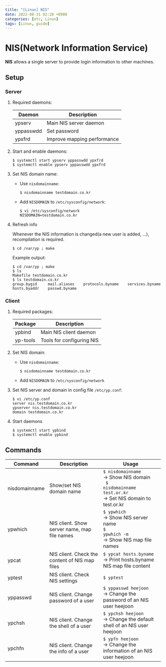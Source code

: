 ```yaml
---
title: "[Linux] NIS"
date: 2022-08-31 02:20 +0900
categories: [etc, Linux]
tags: [Linux, guide]
---
```


# NIS(Network Information Service)

**NIS** allows a single server to provide login information to other machines.

## Setup

### Server

1. Required daemons:

    Daemon | Description
    --- | ---
    ypserv | Main NIS server daemon
    yppasswdd | Set password
    ypxfrd | Improve mapping performance


2. Start and enable daemons:

    ```shell
    $ systemctl start ypserv yppasswdd ypxfrd
    $ systemctl enable ypserv yppasswdd ypxfrd
    ```

3. Set NIS domain name:

    * Use `nisdomainname`:

        ```shell
        $ nisdomainname testdomain.co.kr
        ```
    
    * Add `NISDOMAIN` to `/etc/sysconfig/network`:

        ```shell
        $ vi /etc/sysconfig/network
        NISDOMAIN=testdomain.co.kr
        ``` 

4. Refresh info

    Whenever the NIS information is changed(a new user is added, ...), recompilation is required.

    ```shell
    $ cd /var/yp ; make
    ```

    Example output:
    ```shell
    $ cd /var/yp ; make
    $ ls
    Makefile testdomain.co.kr
    $ ls testdomain.co.kr
    group.bygid     mail.aliases    protocols.byname    services.byname
    hosts.byaddr    passwd.byname
    ```

### Client

1. Required packages:

    Package | Description
    --- | ---
    ypbind | Main NIS client daemon
    yp-tools | Tools for configuring NIS

2. Set NIS domain:

    * Use `nisdomainname`:

        ```shell
        $ nisdomainname testdomain.co.kr
        ```
    
    * Add `NISDOMAIN` to `/etc/sysconfig/network`

3. Set NIS server and domain in config file `/etc/yp.conf`:

    ```shell
    $ vi /etc/yp.conf
    server nis.testdomain.co.kr
    ypserver nis.testdomain.co.kr
    domain testdomain.co.kr
    ```

4. Start daemons

    ```shell
    $ systemctl start ypbind
    $ systemctl enable ypbind
    ```

## Commands

Command | Description | Usage
--- | --- | ---
nisdomainname | Show/set NIS domain name | <code>$ nisdomainname</code> <br> → Show NIS domain <br> <code> $ nisdomainname test.or.kr </code> <br> → Set NIS domain to test.or.kr
ypwhich | NIS client. Show server name, map file names | <code>$ ypwhich</code> <br> → Show NIS server name <br> <code>$ ypwhich -m</code> <br> → Show NIS map file names
ypcat | NIS client. Check the content of NIS map files | <code>$ ypcat hosts.byname </code> <br> → Print hosts.byname NIS map file content
yptest | NIS client. Check NIS settings | <code>$ yptest</code>
yppasswd | NIS client. Change password of a user | <code>$ yppasswd heejoon</code> <br> → Change the password of an NIS user heejoon
ypchsh | NIS client. Change the shell of a user | <code>$ ypchsh heejoon</code> <br> → Change the default shell of an NIS user heejoon
ypchfn | NIS client. Change the info of a user | <code>$ ypfn heejoon</code> <br> → Change the information of an NIS user heejoon
